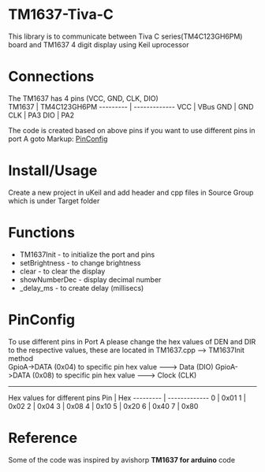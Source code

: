 # TM1637-Tiva-C
This library is to communicate between Tiva C series(TM4C123GH6PM) board and TM1637 4 digit display  using Keil uprocessor 

# Connections 
The TM1637 has 4 pins (VCC, GND, CLK, DIO)  
   TM1637 | TM4C123GH6PM
--------- | -------------
VCC       | VBus
GND       | GND
CLK       | PA3
DIO       | PA2

The code is created based on above pins if you want to use different pins in port A goto Markup: [PinConfig](#PinConfig "Goto PinConfig")

# Install/Usage
Create a new project in uKeil and add header and cpp files in Source Group which is under Target folder

# Functions
* TM1637Init  - to initialize the port and pins
* setBrightness - to change brightness
* clear - to clear the display
* showNumberDec - display decimal number 
* _delay_ms - to create delay (millisecs)

# PinConfig
To use different pins in Port A please change the hex values of DEN and DIR to the respective values, these are located in TM1637.cpp --> TM1637Init method  
GpioA->DATA (0x04) to specific pin hex value  ---> Data (DIO)
GpioA->DATA (0x08) to specific pin hex value  ---> Clock (CLK)
_________________________________________
Hex values for different pins
  Pin     | Hex
--------- | -------------
0         | 0x01
1         | 0x02
2         | 0x04
3         | 0x08
4         | 0x10
5         | 0x20
6         | 0x40
7         | 0x80

# Reference

Some of the code was inspired by avishorp **TM1637 for arduino** code
